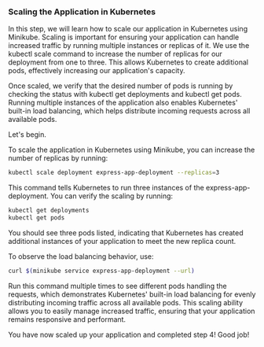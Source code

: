### Scaling the Application in Kubernetes

In this step, we will learn how to scale our application in Kubernetes using Minikube. Scaling is important for ensuring your application can handle increased traffic by running multiple instances or replicas of it. We use the kubectl scale command to increase the number of replicas for our deployment from one to three. This allows Kubernetes to create additional pods, effectively increasing our application's capacity.

Once scaled, we verify that the desired number of pods is running by checking the status with kubectl get deployments and kubectl get pods. Running multiple instances of the application also enables Kubernetes' built-in load balancing, which helps distribute incoming requests across all available pods. 

Let's begin.

To scale the application in Kubernetes using Minikube, you can increase the number of replicas by running:

```bash
kubectl scale deployment express-app-deployment --replicas=3
```

This command tells Kubernetes to run three instances of the express-app-deployment. You can verify the scaling by running:

```bash
kubectl get deployments
kubectl get pods
```

You should see three pods listed, indicating that Kubernetes has created additional instances of your application to meet the new replica count.

To observe the load balancing behavior, use:

```bash
curl $(minikube service express-app-deployment --url)
```

Run this command multiple times to see different pods handling the requests, which demonstrates Kubernetes' built-in load balancing for evenly distributing incoming traffic across all available pods. This scaling ability allows you to easily manage increased traffic, ensuring that your application remains responsive and performant.

You have now scaled up your application and completed step 4! Good job!
